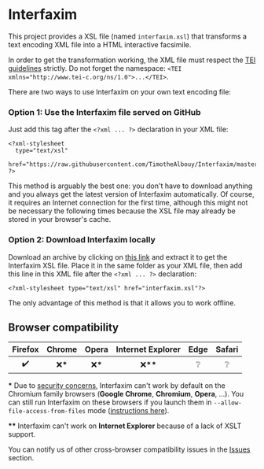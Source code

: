 # Interfaxim

This project provides a XSL file (named `interfaxim.xsl`) that transforms a text encoding XML file into a HTML interactive facsimile.

In order to get the transformation working, the XML file must respect the [TEI guidelines][1] strictly. Do not forget the namespace: `<TEI xmlns="http://www.tei-c.org/ns/1.0">...</TEI>`.

There are two ways to use Interfaxim on your own text encoding file:

### Option 1: Use the Interfaxim file served on GitHub

Just add this tag after the `<?xml ... ?>` declaration in your XML file:

    <?xml-stylesheet
      type="text/xsl"
      href="https://raw.githubusercontent.com/TimotheAlbouy/Interfaxim/master/interfaxim.xsl"
    ?>

This method is arguably the best one: you don't have to download anything and you always get the latest version of Interfaxim automatically. Of course, it requires an Internet connection for the first time, although this might not be necessary the following times because the XSL file may already be stored in your browser's cache.

### Option 2: Download Interfaxim locally

Download an archive by clicking on [this link][5] and extract it to get the Interfaxim XSL file. Place it in the same folder as your XML file, then add this line in this XML file after the `<?xml ... ?>` declaration:

    <?xml-stylesheet type="text/xsl" href="interfaxim.xsl"?>

The only advantage of this method is that it allows you to work offline.

## Browser compatibility

|       Firefox      |  Chrome |  Opera  | Internet Explorer |       Edge      |      Safari     |
|:------------------:|:-------:|:-------:|:-----------------:|:---------------:|:---------------:|
| :heavy_check_mark: |:x:**\***|:x:**\***|    :x:**\*\***    | :grey_question: | :grey_question: |

**\*** Due to [security concerns][2], Interfaxim can't work by default on the Chromium family browsers (**Google Chrome**, **Chromium**, **Opera**, ...). You can still run Interfaxim on these browsers if you launch them in `--allow-file-access-from-files` mode ([instructions here][3]).

**\*\*** Interfaxim can't work on **Internet Explorer** because of a lack of XSLT support.

You can notify us of other cross-browser compatibility issues in the [Issues][4] section.

  [1]: http://www.tei-c.org/release/doc/tei-p5-doc/en/html/
  [2]: https://blog.chromium.org/2008/12/security-in-depth-local-web-pages.html
  [3]: http://www.chrome-allow-file-access-from-file.com/
  [4]: https://github.com/TimotheAlbouy/Interfaxim/issues
  [5]: https://github.com/TimotheAlbouy/Interfaxim/blob/master/interfaxim.zip?raw=true
